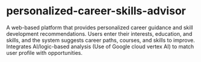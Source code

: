 # personalized-career-skills-advisor

A web-based platform that provides personalized career guidance and skill development recommendations.
Users enter their interests, education, and skills, and the system suggests career paths, courses, and skills to improve.
Integrates AI/logic-based analysis  (Use of Google cloud vertex AI) to match user profile with opportunities.
